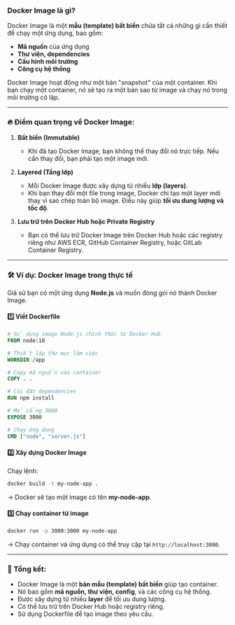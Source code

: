 ### Docker Image là gì?  
Docker Image là một **mẫu (template) bất biến** chứa tất cả những gì cần thiết để chạy một ứng dụng, bao gồm:  
- **Mã nguồn** của ứng dụng  
- **Thư viện, dependencies**  
- **Cấu hình môi trường**  
- **Công cụ hệ thống**  

Docker Image hoạt động như một bản "snapshot" của một container. Khi bạn chạy một container, nó sẽ tạo ra một bản sao từ image và chạy nó trong môi trường cô lập.  

---

### 🔥 Điểm quan trọng về Docker Image:
1. **Bất biến (Immutable)**  
   - Khi đã tạo Docker Image, bạn không thể thay đổi nó trực tiếp. Nếu cần thay đổi, bạn phải tạo một image mới.  

2. **Layered (Tầng lớp)**  
   - Mỗi Docker Image được xây dựng từ nhiều **lớp (layers)**.  
   - Khi bạn thay đổi một file trong image, Docker chỉ tạo một layer mới thay vì sao chép toàn bộ image. Điều này giúp **tối ưu dung lượng và tốc độ**.  

3. **Lưu trữ trên Docker Hub hoặc Private Registry**  
   - Bạn có thể lưu trữ Docker Image trên Docker Hub hoặc các registry riêng như AWS ECR, GitHub Container Registry, hoặc GitLab Container Registry.  

---

### 🛠 Ví dụ: Docker Image trong thực tế
Giả sử bạn có một ứng dụng **Node.js** và muốn đóng gói nó thành Docker Image.  

#### **1️⃣ Viết Dockerfile**
```dockerfile
# Sử dụng image Node.js chính thức từ Docker Hub
FROM node:18

# Thiết lập thư mục làm việc
WORKDIR /app

# Copy mã nguồn vào container
COPY . .

# Cài đặt dependencies
RUN npm install

# Mở cổng 3000
EXPOSE 3000

# Chạy ứng dụng
CMD ["node", "server.js"]
```

#### **2️⃣ Xây dựng Docker Image**
Chạy lệnh:
```sh
docker build -t my-node-app .
```
→ Docker sẽ tạo một image có tên **my-node-app**.

#### **3️⃣ Chạy container từ image**
```sh
docker run -p 3000:3000 my-node-app
```
→ Chạy container và ứng dụng có thể truy cập tại `http://localhost:3000`.

---

### 📌 Tổng kết:
- Docker Image là một **bản mẫu (template) bất biến** giúp tạo container.  
- Nó bao gồm **mã nguồn, thư viện, config**, và các công cụ hệ thống.  
- Được xây dựng từ nhiều **layer** để tối ưu dung lượng.  
- Có thể lưu trữ trên Docker Hub hoặc registry riêng.  
- Sử dụng Dockerfile để tạo image theo yêu cầu.
